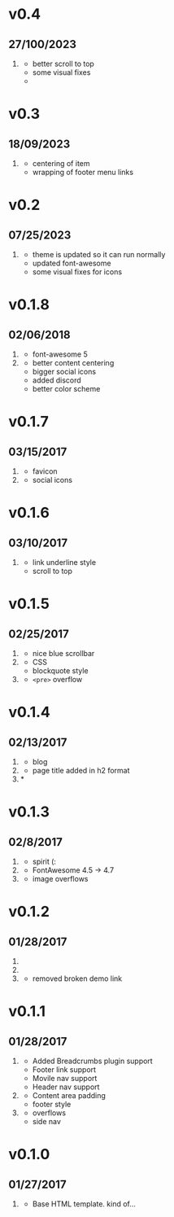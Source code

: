 # v0.4
## 27/100/2023
1. [](#improved)
    * better scroll to top
    * some visual fixes
    * 
# v0.3
## 18/09/2023
1. [](#improved)
    * centering of item
    * wrapping of footer menu links 
      
# v0.2
## 07/25/2023
1. [](#improved)
    * theme is updated so it can run normally
    * updated font-awesome
    * some visual fixes for icons

# v0.1.8
##  02/06/2018
1. [](#new)
   * font-awesome 5
2. [](#improved)
   * better content centering
   * bigger social icons
   * added discord
   * better color scheme

# v0.1.7
##  03/15/2017

1. [](#new)
    * favicon
2. [](#improved)
    * social icons

# v0.1.6
##  03/10/2017

1. [](#new)
    * link underline style
    * scroll to top

# v0.1.5
##  02/25/2017

1. [](#new)
    * nice blue scrollbar
2. [](#improved)
    * CSS
    * blockquote style
3. [](#bugfix)
    * `<pre>` overflow

# v0.1.4
##  02/13/2017

1. [](#new)
    * blog
2. [](#improved)
    * page title added in h2 format
3. [](#bugfix)
    *

# v0.1.3
##  02/8/2017

1. [](#new)
    * spirit (:
2. [](#improved)
    * FontAwesome 4.5 -> 4.7
3. [](#bugfix)
    * image overflows

# v0.1.2
##  01/28/2017

1. [](#new)
2. [](#improved)
3. [](#bugfix)
    * removed broken demo link

# v0.1.1
##  01/28/2017

1. [](#new)
    * Added Breadcrumbs plugin support
    * Footer link support
    * Movile nav support
    * Header nav support
2. [](#improved)
    * Content area padding
    * footer style
3. [](#bugfix)
    * overflows
    * side nav

# v0.1.0
##  01/27/2017

1. [](#new)
    * Base HTML template. kind of...
